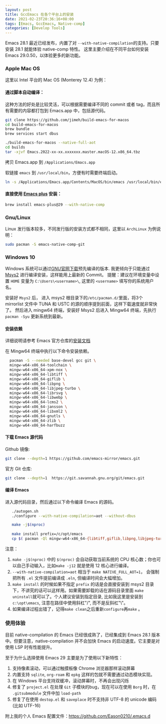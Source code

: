```yaml
---
layout: post
title: GccEmacs 在各个平台上的安装
date: 2021-02-23T20:36:16+08:00
tags: [Emacs, GccEmacs, Native-comp]
categories: [Develop Tools]
---
```

 Emacs 28.1 最近已经发布，内置了对 `--with-native-compilation`的支持。只要安装 28.1 就能体验 native-comp 特性。
 这里主要介绍在不同平台如何安装 Emacs 29.0.50，以体验更多的新功能。

### Apple Mac OS
这里以 Intel 平台的 Mac OS (Monterey 12.4) 为例：

#### 通过脚本自动编译：
这种方法的好处是比较灵活，可以根据需要编译不同的 commit 或者 tag，而且所有需要的内容都打包到 Emacs.app 中，包括源代码。
```bash
git clone https://github.com/jimeh/build-emacs-for-macos
cd build-emacs-for-macos
brew bundle
brew services start dbus

./build-emacs-for-macos --native-full-aot
cd builds
tar -xjvf Emacs.2022-xx-xx.xxxxxxx.master.macOS-12.x86_64.tbz
```
拷贝 Emacs.app 到 `/Applications/Emacs.app`

软链接 `emacs` 到 `/usr/local/bin`，方便有时需要终端启动。
```bash
ln -s /Applications/Emacs.app/Contents/MacOS/bin/emacs /usr/local/bin/emacs
```
#### 直接使用 [Emacs plus](https://github.com/d12frosted/homebrew-emacs-plus) 安装：

``` bash
brew install emacs-plus@29 --with-native-comp
```
### Gnu/Linux
Linux 发行版本较多，不同发行版的安装方式都不相同，这里以 `ArchLinux` 为例说明：
``` bash
sudo pacman -S emacs-native-comp-git
```

### Windows 10
Windows 系统可以通过[GNU官网下载](https://alpha.gnu.org/gnu/emacs/pretest/windows/emacs-29/)预先编译的版本.
我更倾向于只能通过 [Msys2](https://www.msys2.org/) 进行编译安装，这样能用上最新的 Commit。
提醒：建议在环境变量中设置 `HOME` 变量为 `C:\Users\<username>\`, 这里的 `<username>` 填写你的系统用户名。

安装好 `Msys2` 后， 进入 msys2 根目录下的`/etc/pacman.d/`里面，将3个 mirrorlist 文件中 TUNA 和 USTC 的源的顺序提到前面，这样下载速度就非常快了。
然后进入 mingw64 终端，安装好 Msys2 后进入 Mingw64 终端，先执行 `pacman -Syu` 更新系统到最新。

#### 安装依赖
详细说明请参考 Emacs 官方仓库的[安装文档](https://github.com/emacs-mirror/emacs/blob/master/nt/INSTALL.W64)

在 Mingw64 终端中执行以下命令安装依赖。

```bash
  pacman -S --needed base-devel gcc git \
  mingw-w64-x86_64-toolchain \
  mingw-w64-x86_64-xpm-nox \
  mingw-w64-x86_64-libtiff \
  mingw-w64-x86_64-giflib \
  mingw-w64-x86_64-libpng \
  mingw-w64-x86_64-libjpeg-turbo \
  mingw-w64-x86_64-librsvg \
  mingw-w64-x86_64-libwebp \
  mingw-w64-x86_64-lcms2 \
  mingw-w64-x86_64-jansson \
  mingw-w64-x86_64-libxml2 \
  mingw-w64-x86_64-gnutls \
  mingw-w64-x86_64-zlib \
  mingw-w64-x86_64-harfbuzz
```
#### 下载 Emacs 源代码
Github 镜像:
```bash
git clone --depth=1 https://github.com/emacs-mirror/emacs.git
```
官方 Git 仓库:
```bash
git clone --depth=1  https://git.savannah.gnu.org/git/emacs.git
```
#### 编译 Emacs
进入源代码目录，然后通过以下命令编译 Emacs 的源码。

```bash
   ./autogen.sh
   ./configure --with-native-compilation=aot --without-dbus

   make -j$(nproc)
   
   make install prefix=/c/opt/emacs
   cp $( pacman -Ql mingw-w64-x86_64-{libtiff,giflib,libpng,libjpeg-turbo,librsvg,libxml2,gnutls} | grep bin/.*\.dll$ | awk '{print $2}' ) /c/opt/emacs/bin

```
注意：

1. `make -j$(nproc)` 中的 `$(nproc)` 会自动获取当前系统的 CPU 核心数；你也可以自己手动输入，比如`make -j12` 就是使用 12 核心进行编译。
2. `--with-native-compilation=aot` 相当于 `make NATIVE_FULL_AOT=1`， 会强制把所有 `.el` 文件提前编译成 `.eln`, 但编译时间会大幅增加。
3. `make install` 的时候如果不指定 `prefix` 的话是会直接安装到 msys2 目录下，不讲究的话可以这样用。如果需要卸载的话在源码目录里面 `make uninstall`就可以了。个人建议安装到指定目录, 比如我这里是安装到 `c:\opt\emacs`, 注意在路径中使用斜杠"/", 而不是反斜杠"\\"。
3. 如果编译过程出错了，记得`make clean`之后重新`configure`再`make` 。

### 使用体验
目前 native-compilation 的 Emacs 已经很成熟了，已经集成到 Emacs 28.1 版本中。但要注意，native-compilation 并不会加快 Emacs 的启动速度。它主要是对使用 LSP 时有性能提升。

至于为什么选择使用 Emacs 29 主要是为了使用以下新特性：

1. 支持像素滚动，可以通过触摸板像 Chrome 浏览器那样滚动屏幕
2. 内置支持 `sqlite`, `org-roam` 和 `epkg` 这样的包就不需要通过动态模块实现。
3. 在 Windows 平台支持双缓冲，滚动屏幕时，不再会出现闪烁
4. 修复了 `project.el` 在处理 `Git` 子模块的bug，现在可以在使用 `Borg` 时，在 `.gitsubmodule` 文件中加 `load-path`
5. 修复了在使用 `destop.el` 和 `saveplace` 时不支持非 UTF-8 的 unicode 编码(比如 UTF-16)

附上我的个人 Emacs 配置文件：https://github.com/Eason0210/.emacs.d
